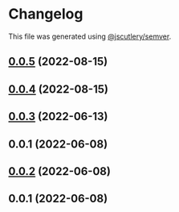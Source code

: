 # Changelog

This file was generated using [@jscutlery/semver](https://github.com/jscutlery/semver).

## [0.0.5](https://github.com/hirezio/lembas/compare/lembas-0.0.4...lembas-0.0.5) (2022-08-15)



## [0.0.4](https://github.com/hirezio/lembas/compare/lembas-0.0.3...lembas-0.0.4) (2022-08-15)



## [0.0.3](https://github.com/hirezio/lembas/compare/lembas-0.0.2...lembas-0.0.3) (2022-06-13)



## 0.0.1 (2022-06-08)



## [0.0.2](https://github.com/hirezio/lembas/compare/lembas-0.0.1...lembas-0.0.2) (2022-06-08)



## 0.0.1 (2022-06-08)
